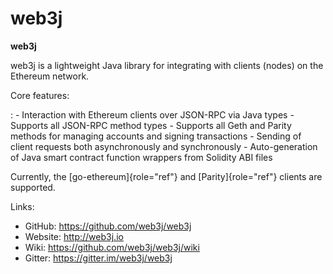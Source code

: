 # web3j


**web3j**

web3j is a lightweight Java library for integrating with clients (nodes)
on the Ethereum network.

Core features:

:   -   Interaction with Ethereum clients over JSON-RPC via Java types
    -   Supports all JSON-RPC method types
    -   Supports all Geth and Parity methods for managing accounts and
        signing transactions
    -   Sending of client requests both asynchronously and synchronously
    -   Auto-generation of Java smart contract function wrappers from
        Solidity ABI files

Currently, the [go-ethereum]{role="ref"} and [Parity]{role="ref"}
clients are supported.

Links:

-   GitHub: <https://github.com/web3j/web3j>
-   Website: <http://web3j.io>
-   Wiki: <https://github.com/web3j/web3j/wiki>
-   Gitter: <https://gitter.im/web3j/web3j>
